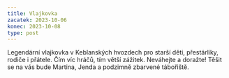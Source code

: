 ```yaml
---
title: Vlajkovka
zacatek: 2023-10-06
konec: 2023-10-08
type: post
---
```

L﻿egendární vlajkovka v Keblanských hvozdech pro starší děti, přestárlíky, rodiče i přátele. Čím víc hráčů, tím větší zážitek. Neváhejte a doražte! Těšit se na vás bude Martina, Jenda a podzimně zbarvené tábořiště.